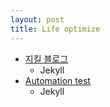 ```yaml
---
layout: post
title: Life optimize
---
```


* [지킬 블로그](/OptimizeLife/Jekyll_blog)
    - Jekyll
* [Automation test](/OptimizeLife/TDD-Automation_test)
    - Jekyll